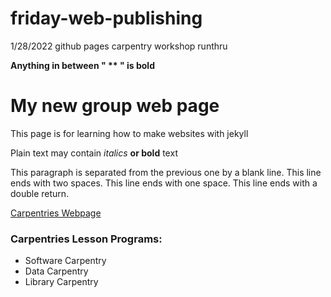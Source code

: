 # friday-web-publishing
1/28/2022 github pages carpentry workshop runthru

**Anything in between " ** " is bold**  

# My new group web page
This page is for learning how to make websites with jekyll

Plain text may contain *italics* **or bold** text

This paragraph is separated from the previous one by a blank line. This line ends with two spaces.
This line ends with one space. This line ends with a double return.

[Carpentries Webpage](https://carpentries.org/)

### Carpentries Lesson Programs:
- Software Carpentry
- Data Carpentry
- Library Carpentry
